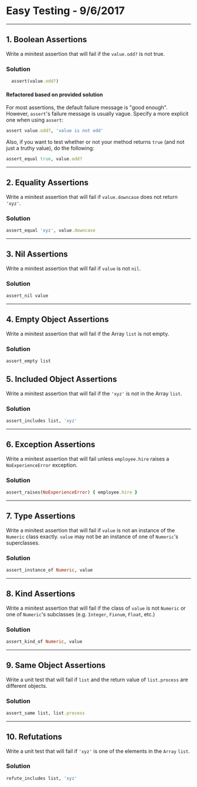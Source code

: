 
[comment]: # (easy_testing.md)

# Easy Testing - 9/6/2017

---
## 1. Boolean Assertions
Write a minitest assertion that will fail if the `value.odd?` is not true.

### Solution
``` ruby
  assert(value.odd?)
```

#### Refactored based on provided solution
For most assertions, the default failure message is "good enough". However, `assert`'s failure message is usually vague. Specify a more explicit one when using `assert`:
``` ruby
assert value.odd?, 'value is not odd'
```

Also, if you want to test whether or not your method returns `true` (and not just a truthy value), do the following:
``` ruby
assert_equal true, value.odd?
```

---
## 2. Equality Assertions
Write a minitest assertion that will fail if `value.downcase` does not return `'xyz'`.

### Solution
``` ruby
assert_equal 'xyz', value.downcase
```

---
## 3. Nil Assertions
Write a minitest assertion that will fail if `value` is not `nil`.

### Solution
``` ruby
assert_nil value
```

---
## 4. Empty Object Assertions
Write a minitest assertion that will fail if the Array `list` is not empty.

### Solution
``` ruby
assert_empty list
```

## 5. Included Object Assertions
Write a minitest assertion that will fail if the `'xyz'` is not in the Array `list`.

### Solution
``` ruby
assert_includes list, 'xyz'
```

---
## 6. Exception Assertions
Write a minitest assertion that will fail unless `employee.hire` raises a `NoExperienceError` exception.

### Solution
``` ruby
assert_raises(NoExperienceError) { employee.hire }
```

---
## 7. Type Assertions
Write a minitest assertion that will fail if `value` is not an instance of the `Numeric` class exactly. `value` may not be an instance of one of `Numeric`'s superclasses.

### Solution
``` ruby
assert_instance_of Numeric, value
```

---
## 8. Kind Assertions
Write a minitest assertion that will fail if the class of `value` is not `Numeric` or one of `Numeric`'s subclasses (e.g. `Integer`, `Fixnum`, `Float`, etc.)

### Solution
``` ruby
assert_kind_of Numeric, value
```

---
## 9. Same Object Assertions
Write a unit test that will fail if `list` and the return value of `list.process` are different objects.

### Solution
``` ruby
assert_same list, list.process
```

---
## 10. Refutations
Write a unit test that will fail if `'xyz'` is one of the elements in the `Array` `list`.

### Solution
``` ruby
refute_includes list, 'xyz'
```
